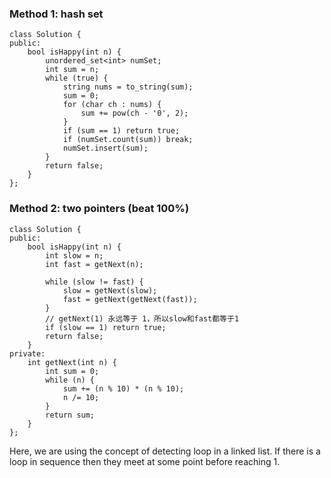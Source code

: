 ### Method 1: hash set
```
class Solution {
public:
    bool isHappy(int n) {
        unordered_set<int> numSet;
        int sum = n;
        while (true) {
            string nums = to_string(sum);
            sum = 0;
            for (char ch : nums) {
                sum += pow(ch - '0', 2);
            }
            if (sum == 1) return true;
            if (numSet.count(sum)) break;
            numSet.insert(sum);
        }
        return false;
    }
};
```

### Method 2: two pointers (beat 100%)
```
class Solution {
public:
    bool isHappy(int n) {
        int slow = n;
        int fast = getNext(n);
        
        while (slow != fast) {
            slow = getNext(slow);
            fast = getNext(getNext(fast));
        }
        // getNext(1) 永远等于 1，所以slow和fast都等于1
        if (slow == 1) return true;
        return false;
    }
private:
    int getNext(int n) {
        int sum = 0;
        while (n) {
            sum += (n % 10) * (n % 10);
            n /= 10;
        }
        return sum;
    }
};
```

Here, we are using the concept of detecting loop in a linked list.
If there is a loop in sequence then they meet at some point before reaching 1.